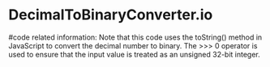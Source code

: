 # DecimalToBinaryConverter.io
#code related information:
Note that this code uses the toString() method in JavaScript to convert the decimal number to binary. The >>> 0 operator is used to ensure that the input value is treated as an unsigned 32-bit integer.